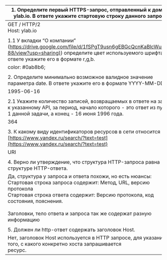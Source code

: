 | 1\. Определите первый HTTPS-запрос, отправленный к домену ylab.io. В ответе укажите стартовую строку данного запроса.                                                                                                                                                                  |
| -------------------------------------------------------------------------------------------------------------------------------------------------------------------------------------------------------------------------------------------------------------------------------------- |
| GET / HTTP/2<br>Host: ylab.io                                                                                                                                                                                                                                                          |
|                                                                                                                                                                                                                                                                                        |
| 1.1 У вкладки “О компании” ([https://drive.google.com/file/d/1fSPgT9usn6gEBGcQcnKaBlcWuJkBI-88/view?usp=sharing)](https://drive.google.com/file/d/1fSPgT9usn6gEBGcQcnKaBlcWuJkBI-88/view?usp=sharing)) определите цвет используемого шрифта. В ответе укажите его в формате r,g,b.     |
| color: #0ab8b6;                                                                                                                                                                                                                                                                        |
|                                                                                                                                                                                                                                                                                        |
| 2\. Определите минимально возможное валидное значение параметра date. В ответе укажите его в формате YYYY-MM-DD                                                                                                                                                                        |
| 1995-06-16                                                                                                                                                                                                                                                                             |
|                                                                                                                                                                                                                                                                                        |
| 2.1 Укажите количество записей, возвращаемых в ответе на запрос к указанному API, за период, начало которого - это ответ из пункта 1 данной задачи, а конец - 16 июня 1996 года.                                                                                                       |
| 364                                                                                                                                                                                                                                                                                    |
|                                                                                                                                                                                                                                                                                        |
| 3\. К какому виду идентификаторов ресурсов в сети относится [https://www.yandex.ru/search/?text=test](https://www.yandex.ru/search/?text=test)                                                                                                                                         |
| URI                                                                                                                                                                                                                                                                                    |
|                                                                                                                                                                                                                                                                                        |
| 4\. Верно ли утверждение, что структура HTTP-запроса равна структуре HTTP-ответа.                                                                                                                                                                                                      |
| Да, структура у запроса и ответа похожи, но есть нюансы:<br>Стартовая строка запроса содержит: Метод, URL, версию протокола<br>Стартовая строка ответа содержит: Версию протокола, код состояния, пояснения.<br><br>Заголовки, тело ответа и запроса так же содержат разную информацию |
|                                                                                                                                                                                                                                                                                        |
| 5\. Должен ли http-ответ содержать заголовок Host.                                                                                                                                                                                                                                     |
| Нет, заголовок Host используется в HTTP запросе, для указания того, с какого конкретно хоста запрашивается<br>ресурс.                                                                                                                                                                  |
